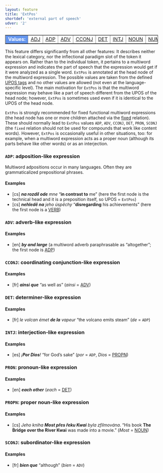 ```yaml
---
layout: feature
title: 'ExtPos'
shortdef: 'external part of speech'
udver: '2'
---
```


<table class="typeindex" border="1">
<tr>
  <td style="background-color:cornflowerblue;color:white"><strong>Values:</strong> </td>
  <td><a href="#ADJ">ADJ</a></td>
  <td><a href="#ADP">ADP</a></td>
  <td><a href="#ADV">ADV</a></td>
  <td><a href="#CCONJ">CCONJ</a></td>
  <td><a href="#DET">DET</a></td>
  <td><a href="#INTJ">INTJ</a></td>
  <td><a href="#NOUN">NOUN</a></td>
  <td><a href="#NUM">NUM</a></td>
  <td><a href="#PRON">PRON</a></td>
  <td><a href="#PROPN">PROPN</a></td>
  <td><a href="#SCONJ">SCONJ</a></td>
  <!--td><a href="#VERB">VERB</a></td-->
</tr>
</table>

This feature differs significantly from all other features: It describes neither the lexical category,
nor the inflectional paradigm slot of the token it appears on. Rather than to the individual token,
it pertains to a multiword expression and indicates the part of speech that the expression would get
if it were analyzed as a single word. `ExtPos` is annotated at the head node of the multiword
expression. The possible values are taken from the defined [UPOS tags](/u/pos/index.html) and no other
values are allowed (not even at the language-specific level). The main motivation for `ExtPos` is that
the multiword expression may behave like a part of speech different from the UPOS of the head node;
however, `ExtPos` is sometimes used even if it is identical to the UPOS of the head node.

`ExtPos` is strongly recommended for fixed functional multiword expressions (the head node has one
or more children attached via the [fixed]() relation). These should normally lead to `ExtPos` values
`ADP`, `ADV`, `CCONJ`, `DET`, `PRON`, `SCONJ` (the `fixed` relation should not be used for compounds
that work like content words). However, `ExtPos` is occasionally useful in other situations, too:
for example, when a multiword expression acts as a proper noun (although its parts behave like other
words) or as an interjection.

### <a name="ADP">`ADP`</a>: adposition-like expression

Multiword adpositions occur in many languages. Often they are grammaticalized prepositional phrases.

#### Examples

* [cs] _<b>na rozdíl ode</b> mne_ “<b>in contrast to</b> me” (here the first node is the technical head and it is a preposition itself, so UPOS = `ExtPos`)
* [cs] _<b>nehledě na</b> jeho úspěchy_ “<b>disregarding</b> his achievements” (here the first node is a [VERB]())

### <a name="ADV">`ADV`</a>: adverb-like expression

#### Examples

* [en] _<b>by and large</b>_ (a multiword adverb paraphrasable as “altogether”; the first node is [ADP]())

### <a name="CCONJ">`CCONJ`</a>: coordinating conjunction-like expression

#### Examples

* [fr] _<b>ainsi que</b>_ “as well as” (_ainsi_ = [ADV]())

### <a name="DET">`DET`</a>: determiner-like expression

#### Examples

* [fr] _le volcan émet <b>de la</b> vapeur_ “the volcano emits steam” (_de_ = `ADP`)

### <a name="INTJ">`INTJ`</a>: interjection-like expression

#### Examples

* [es] _¡<b>Por Dios</b>!_ “for God’s sake” (_por_ = `ADP`, _Dios_ = [PROPN]())

### <a name="PRON">`PRON`</a>: pronoun-like expression

#### Examples

* [en] _<b>each other</b>_ (_each_ = [DET]())

### <a name="PROPN">`PROPN`</a>: proper noun-like expression

#### Examples

* [cs] _Jeho kniha <b>Most přes řeku Kwai</b> byla zfilmována._ “His book <b>The Bridge over the River Kwai</b> was made into a movie.” (_Most_ = [NOUN]())

### <a name="SCONJ">`SCONJ`</a>: subordinator-like expression

#### Examples

* [fr] _<b>bien que</b>_ “although” (_bien_ = `ADV`)

<!-- Interlanguage links updated Ne 5. května 2024, 18:19:56 CEST -->
